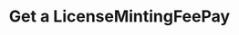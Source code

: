 ---
title: Get a LicenseMintingFeePay
excerpt: Retrieve a LicenseMintingFeePay
api:
  file: story-protocol-api-reference.json
  operationId: get_api-v2-licenses-mintingfees-licensemintingfeepaidid
deprecated: false
hidden: false
metadata:
  title: ''
  description: ''
  robots: index
next:
  description: ''
---